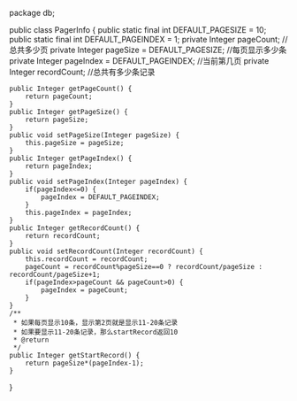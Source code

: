 package db;

public class PagerInfo {
	public static final int DEFAULT_PAGESIZE = 10;
	public static final int DEFAULT_PAGEINDEX = 1;
	private Integer pageCount; //总共多少页
	private Integer pageSize = DEFAULT_PAGESIZE; //每页显示多少条
	private Integer pageIndex = DEFAULT_PAGEINDEX; //当前第几页
	private Integer recordCount; //总共有多少条记录
	
	public Integer getPageCount() {
		return pageCount;
	}
	public Integer getPageSize() {
		return pageSize;
	}
	public void setPageSize(Integer pageSize) {
		this.pageSize = pageSize;
	}
	public Integer getPageIndex() {
		return pageIndex;
	}
	public void setPageIndex(Integer pageIndex) {
		if(pageIndex<=0) {
			pageIndex = DEFAULT_PAGEINDEX;
		}
		this.pageIndex = pageIndex;
	}
	public Integer getRecordCount() {
		return recordCount;
	}
	public void setRecordCount(Integer recordCount) {
		this.recordCount = recordCount;
		pageCount = recordCount%pageSize==0 ? recordCount/pageSize : recordCount/pageSize+1;
		if(pageIndex>pageCount && pageCount>0) {
			pageIndex = pageCount;
		}
	}
	/**
	 * 如果每页显示10条，显示第2页就是显示11-20条记录
	 * 如果要显示11-20条记录，那么startRecord返回10
	 * @return
	 */
	public Integer getStartRecord() {
		return pageSize*(pageIndex-1);
	}
}
